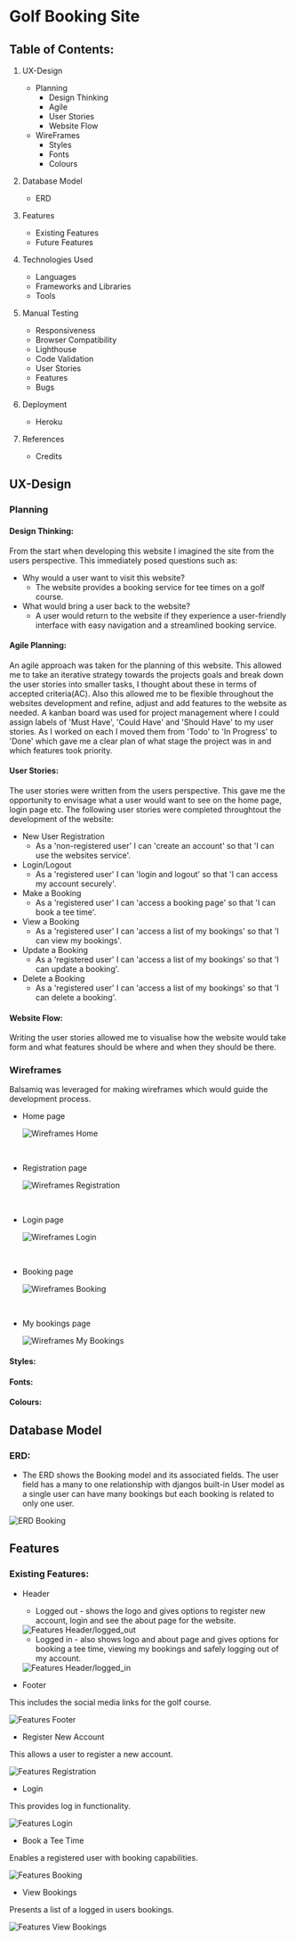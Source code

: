 # Golf Booking Site

## Table of Contents:

1. UX-Design
    - Planning
        - Design Thinking 
        - Agile
        - User Stories
        - Website Flow
    - WireFrames
        - Styles
        - Fonts
        - Colours

2. Database Model
    - ERD

3. Features
    - Existing Features
    - Future Features

4. Technologies Used
    - Languages
    - Frameworks and Libraries
    - Tools

5. Manual Testing
    - Responsiveness
    - Browser Compatibility
    - Lighthouse
    - Code Validation
    - User Stories
    - Features
    - Bugs

6. Deployment
    - Heroku

7. References
    - Credits

## UX-Design
### Planning
#### Design Thinking:

From the start when developing this website I imagined the site from the users perspective. This immediately posed questions such as: 
- Why would a user want to visit this website?
    - The website provides a booking service for tee times on a golf course.
- What would bring a user back to the website?
    - A user would return to the website if they experience a user-friendly interface with easy navigation and a streamlined booking service.

#### Agile Planning:

An agile approach was taken for the planning of this website. This allowed me to take an iterative strategy towards the projects goals and break down the user stories into smaller tasks, I thought about these in terms of accepted criteria(AC). Also this allowed me to be flexible throughout the websites development and refine, adjust and add features to the website as needed. A kanban board was used for project management where I could assign labels of 'Must Have', 'Could Have' and 'Should Have' to my user stories. As I worked on each I moved them from 'Todo' to 'In Progress' to 'Done' which gave me a clear plan of what stage the project was in and which features took priority.

#### User Stories:

The user stories were written from the users perspective. This gave me the opportunity to envisage what a user would want to see on the home page, login page etc. The following user stories were completed throughtout the development of the website:
- New User Registration
    - As a 'non-registered user' I can 'create an account' so that 'I can use the websites service'.
- Login/Logout
    - As a 'registered user' I can 'login and logout' so that 'I can access my account securely'.
- Make a Booking
    - As a 'registered user' I can 'access a booking page' so that 'I can book a tee time'.
- View a Booking
    - As a 'registered user' I can 'access a list of my bookings' so that 'I can view my bookings'.
- Update a Booking
    - As a 'registered user' I can 'access a list of my bookings' so that 'I can update a booking'.
- Delete a Booking
    - As a 'registered user' I can 'access a list of my bookings' so that 'I can delete a booking'.

#### Website Flow:

Writing the user stories allowed me to visualise how the website would take form and what features should be where and when they should be there.

### Wireframes

Balsamiq was leveraged for making wireframes which would guide the development process.

- Home page

  <img src="assets/images/wireframes-homepage.PNG" alt="Wireframes Home">

<br/>

- Registration page

  <img src="assets/images/wireframes-register.PNG" alt="Wireframes Registration">

<br/>

- Login page

  <img src="assets/images/wireframes-login.PNG" alt="Wireframes Login">

<br/>

- Booking page

  <img src="assets/images/wireframes-booking.PNG" alt="Wireframes Booking">

<br/>

- My bookings page

  <img src="assets/images/wireframes-mybookings.PNG" alt="Wireframes My Bookings">

#### Styles:

#### Fonts:

#### Colours:

## Database Model
### ERD:

- The ERD shows the Booking model and its associated fields. The user field has a many to one relationship with djangos built-in User model as a single user can have many bookings but each booking is related to only one user.

<img src="assets/images/erd-booking.PNG" alt="ERD Booking">

## Features
### Existing Features:

- Header
    - Logged out - shows the logo and gives options to register new account, login and see the about page for the website.
    <img src="assets/images/features-header1.png" alt="Features Header/logged_out">

    - Logged in - also shows logo and about page and gives options for booking a tee time, viewing my bookings and safely logging out of my account.
    <img src="assets/images/features-header2.png" alt="Features Header/logged_in">

- Footer

This includes the social media links for the golf course.

<img src="assets/images/features-footer.PNG" alt="Features Footer">

- Register New Account

This allows a user to register a new account.

<img src="" alt="Features Registration">

- Login

This provides log in functionality.

<img src="" alt="Features Login">

- Book a Tee Time

Enables a registered user with booking capabilities.

<img src="" alt="Features Booking">

- View Bookings

Presents a list of a logged in users bookings.

<img src="" alt="Features View Bookings">